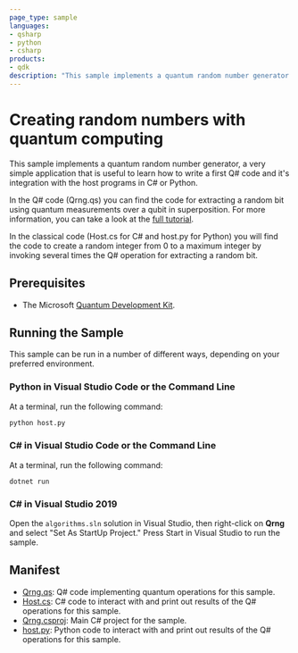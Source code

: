 ```yaml
---
page_type: sample
languages:
- qsharp
- python
- csharp
products:
- qdk
description: "This sample implements a quantum random number generator using Q#, a good first example to teach how to use the language."
---
```


# Creating random numbers with quantum computing

This sample implements a quantum random number generator, a very simple application that is useful to learn how to write a first Q# code and it's integration with the host programs in C# or Python.

In the Q# code (Qrng.qs) you can find the code for extracting a random bit using quantum measurements over a qubit in superposition. For more information, you can take a look at the [full tutorial](https://docs.microsoft.com/en-us/quantum/quickstarts/qrng?view=qsharp-preview).

In the classical code (Host.cs for C# and host.py for Python) you will find the code to create a random integer from 0 to a maximum integer by invoking several times the Q# operation for extracting a random bit.


## Prerequisites ##

- The Microsoft [Quantum Development Kit](https://docs.microsoft.com/quantum/install-guide/).

## Running the Sample ##

This sample can be run in a number of different ways, depending on your preferred environment.

### Python in Visual Studio Code or the Command Line ###

At a terminal, run the following command:

```bash
python host.py
```

### C# in Visual Studio Code or the Command Line ###

At a terminal, run the following command:

```dotnetcli
dotnet run
```

### C# in Visual Studio 2019 ###

Open the `algorithms.sln` solution in Visual Studio, then right-click on **Qrng** and select "Set As StartUp Project."
Press Start in Visual Studio to run the sample.

## Manifest ##

- [Qrng.qs](https://github.com/microsoft/Quantum/blob/master/samples/getting-started/qrng/Qrng.qs): Q# code implementing quantum operations for this sample.
- [Host.cs](https://github.com/microsoft/Quantum/blob/master/samples/getting-started/qrng/Host.cs): C# code to interact with and print out results of the Q# operations for this sample.
- [Qrng.csproj](https://github.com/microsoft/Quantum/blob/master/samples/getting-started/qrng/Qrng.csproj): Main C# project for the sample.
- [host.py](https://github.com/microsoft/Quantum/blob/master/samples/getting-started/qrng/host.py): Python code to interact with and print out results of the Q# operations for this sample.

